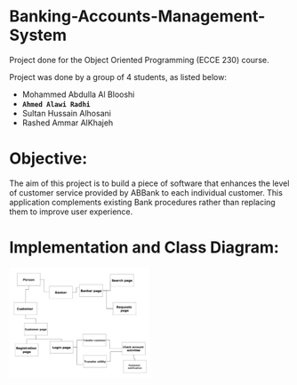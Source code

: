 # Banking-Accounts-Management-System
Project done for the Object Oriented Programming (ECCE 230) course. 

Project was done by a group of 4 students, as listed below:
- Mohammed Abdulla Al Blooshi
- **<code>Ahmed Alawi Radhi</code>**
- Sultan Hussain Alhosani
- Rashed Ammar AlKhajeh

# Objective:
The aim of this project is to build a piece of software that enhances the level of customer service provided by ABBank to each individual customer. This application complements existing Bank procedures rather than replacing them to improve user experience.

# Implementation and Class Diagram:
<img src="ReadMe_Images/Class_Diagram.jpeg" width="50%" height="50%">
